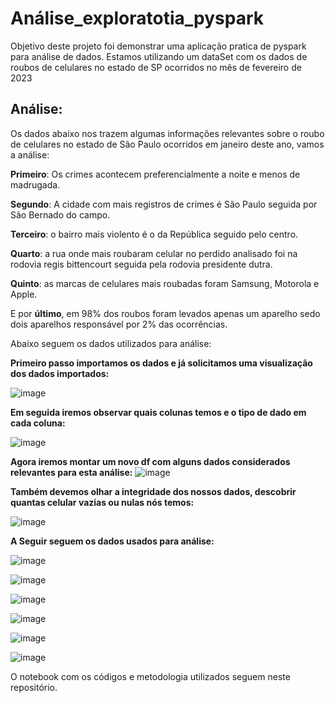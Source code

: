 # Análise_exploratotia_pyspark
Objetivo deste projeto foi demonstrar uma aplicação pratica de pyspark para análise de dados.
Estamos utilizando um dataSet com os dados de roubos de celulares no estado de SP ocorridos no mês de fevereiro de 2023

## Análise: 

Os dados abaixo nos trazem algumas informações relevantes sobre o roubo de celulares no estado de São Paulo ocorridos em janeiro deste ano, vamos a análise: 

**Primeiro**: Os crimes acontecem preferencialmente a noite e menos de madrugada. 

**Segundo**: A cidade com mais registros de crimes é São Paulo seguida por São Bernado do campo.

**Terceiro**: o bairro mais violento é o da República seguido pelo centro. 

**Quarto**: a rua onde mais roubaram celular no perdido analisado foi na rodovia regis bittencourt seguida pela rodovia presidente dutra. 

**Quinto**: as marcas de celulares mais roubadas foram Samsung, Motorola e Apple.

E por **último**, em 98% dos roubos foram levados apenas um aparelho sedo dois aparelhos responsável por 2% das ocorrências. 

Abaixo seguem os dados utilizados para análise:

**Primeiro passo importamos os dados e já solicitamos uma visualização dos dados importados:**

![image](https://user-images.githubusercontent.com/117185803/231448267-d45dc34e-fd4b-4cb2-b61a-17d4ace17918.png)


**Em seguida iremos observar quais colunas temos e o tipo de dado em cada coluna:**

![image](https://user-images.githubusercontent.com/117185803/231448796-c2ba4b4f-74b3-4ebc-9f88-f3bb8928c759.png)

**Agora iremos montar um novo df com alguns dados considerados relevantes para esta análise:**
![image](https://user-images.githubusercontent.com/117185803/231449225-45aa529b-938b-4e53-8a4d-63f35a736cb5.png)

**Também devemos olhar a integridade dos nossos dados, descobrir quantas celular vazias ou nulas nós temos:**

![image](https://user-images.githubusercontent.com/117185803/231451687-701929cc-326f-4611-91f3-40500ce2174a.png)


**A Seguir seguem os dados usados para análise:**

![image](https://user-images.githubusercontent.com/117185803/231450593-f9f95471-ec68-4e5c-9180-68f5bb8b9203.png)

![image](https://user-images.githubusercontent.com/117185803/231450821-ed1187eb-336c-4346-915b-174ac0ff31f7.png)

![image](https://user-images.githubusercontent.com/117185803/231450923-7c00ef67-dd05-470a-b8d8-bcd437df6ad4.png)

![image](https://user-images.githubusercontent.com/117185803/231451060-05b6dd0f-a878-4d6c-834f-40d62f48cf98.png)

![image](https://user-images.githubusercontent.com/117185803/231451137-53b941bf-4992-4539-967b-8c35002a6b3e.png)

![image](https://user-images.githubusercontent.com/117185803/231451263-b8b73b2f-2a82-4565-8ac5-559c3e915590.png)


O notebook com os códigos e metodologia utilizados seguem neste repositório. 

